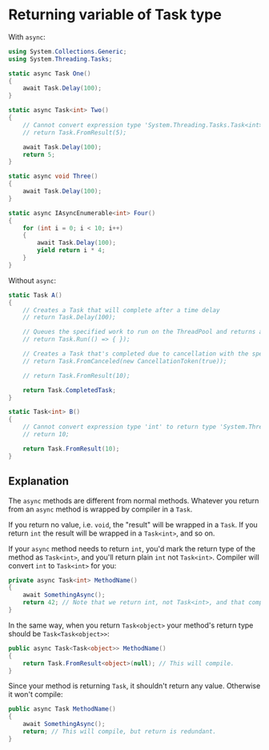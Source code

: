 # Returning variable of Task type

With `async`:

```csharp
using System.Collections.Generic;
using System.Threading.Tasks;

static async Task One()
{
    await Task.Delay(100);
}

static async Task<int> Two()
{
    // Cannot convert expression type 'System.Threading.Tasks.Task<int>' to return type 'int':
    // return Task.FromResult(5);

    await Task.Delay(100);
    return 5;
}

static async void Three()
{
    await Task.Delay(100);
}

static async IAsyncEnumerable<int> Four()
{
    for (int i = 0; i < 10; i++)
    {
        await Task.Delay(100);
        yield return i * 4;
    }
}
```

Without `async`:

```csharp
static Task A()
{
    // Creates a Task that will complete after a time delay
    // return Task.Delay(100);

    // Queues the specified work to run on the ThreadPool and returns a Task handle for that work.
    // return Task.Run(() => { });

    // Creates a Task that's completed due to cancellation with the specified token.
    // return Task.FromCanceled(new CancellationToken(true));

    // return Task.FromResult(10);

    return Task.CompletedTask;
}

static Task<int> B()
{
    // Cannot convert expression type 'int' to return type 'System.Threading.Tasks.Task<int>':
    // return 10;

    return Task.FromResult(10);
}
```

## Explanation

The `async` methods are different from normal methods. Whatever you return from an `async` method is wrapped by compiler in a `Task`.

If you return no value, i.e. `void`, the "result" will be wrapped in a `Task`. If you return `int` the result will be wrapped in a `Task<int>`, and so on.

If your `async` method needs to return `int`, you'd mark the return type of the method as `Task<int>`, and you'll return plain `int` not `Task<int>`. Compiler will convert `int` to `Task<int>` for you:

```csharp
private async Task<int> MethodName()
{
    await SomethingAsync();
    return 42; // Note that we return int, not Task<int>, and that compiles.
}
```

In the same way, when you return `Task<object>` your method's return type should be `Task<Task<object>>`:

```csharp
public async Task<Task<object>> MethodName()
{
    return Task.FromResult<object>(null); // This will compile.
}
```

Since your method is returning `Task`, it shouldn't return any value. Otherwise it won't compile:

```csharp
public async Task MethodName()
{
    await SomethingAsync();
    return; // This will compile, but return is redundant.
}
```
